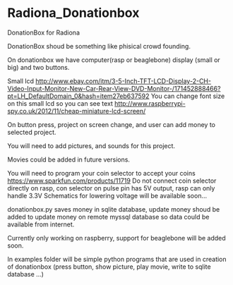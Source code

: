 # Radiona_Donationbox
DonationBox for Radiona

DonationBox shoud be something like phisical crowd founding.

On donationbox we have computer(rasp or beaglebone) display (small or big) and two buttons.

Small lcd
http://www.ebay.com/itm/3-5-Inch-TFT-LCD-Display-2-CH-Video-Input-Monitor-New-Car-Rear-View-DVD-Monitor-/171452888466?pt=LH_DefaultDomain_0&hash=item27eb637592
You can change font size on this small lcd so you can see text
http://www.raspberrypi-spy.co.uk/2012/11/cheap-miniature-lcd-screen/

On button press, project on screen change, and user can add money to selected project.

You will need to add pictures, and sounds for this project.

Movies could be added in future versions.

You will need to program your coin selector to accept your coins
https://www.sparkfun.com/products/11719
Do not connect coin selector directly on rasp, con selector on pulse pin has 5V output, rasp can only handle 3.3V
Schematics for lowering voltage will be available soon...

donationbox.py saves money in sqlite database, update money shoud be added to update money on remote myssql database so data could be available from internet.

Currently only working on raspberry, support for beaglebone will be added soon.

In examples folder will be simple python programs that are used in creation of donationbox (press button, show picture, play movie, write to sqlite database ...)

